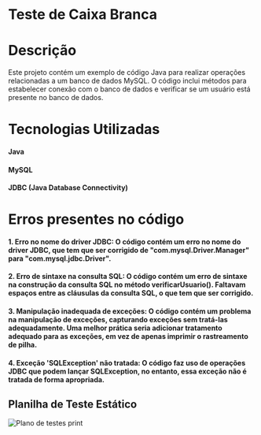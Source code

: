 # Teste de Caixa Branca

# Descrição
Este projeto contém um exemplo de código Java para realizar operações relacionadas a um banco de dados MySQL. O código inclui métodos para estabelecer conexão com o banco de dados e verificar se um usuário está presente no banco de dados.

# Tecnologias Utilizadas
#### Java
#### MySQL
#### JDBC (Java Database Connectivity)

# Erros presentes no código
#### 1. Erro no nome do driver JDBC: O código contém um erro no nome do driver JDBC, que tem que ser corrigido de "com.mysql.Driver.Manager" para "com.mysql.jdbc.Driver".
#### 2. Erro de sintaxe na consulta SQL: O código contém um erro de sintaxe na construção da consulta SQL no método verificarUsuario(). Faltavam espaços entre as cláusulas da consulta SQL, o que tem que ser corrigido.
#### 3. Manipulação inadequada de exceções: O código contém um problema na manipulação de exceções, capturando exceções sem tratá-las adequadamente. Uma melhor prática seria adicionar tratamento adequado para as exceções, em vez de apenas imprimir o rastreamento de pilha.
#### 4. Exceção 'SQLException' não tratada: O código faz uso de operações JDBC que podem lançar SQLException, no entanto, essa exceção não é tratada de forma apropriada.


## Planilha de Teste Estático
![Plano de testes print](https://github.com/renebttg/TesteCaixaBranca/assets/114888521/fd17afc2-c621-473c-a38f-970ec0eb2de6)
